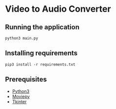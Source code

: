 # Video to Audio Converter
 
## Running the application
`python3 main.py`

## Installing requirements
`pip3 install -r requirements.txt`

## Prerequisites
* [Python3](https://www.python.org)
* [Moviepy](https://zulko.github.io/moviepy/)
* [Tkinter](https://docs.python.org/3/library/tkinter.html)
